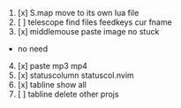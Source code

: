 1. [x] S.map move to its own lua file
2. [ ] telescope find files feedkeys cur fname
3. [x] middlemouse paste image no stuck
- no need
4. [x] paste mp3 mp4
5. [x] statuscolumn statuscol.nvim
6. [x] tabline show all
7. [ ] tabline delete other projs
